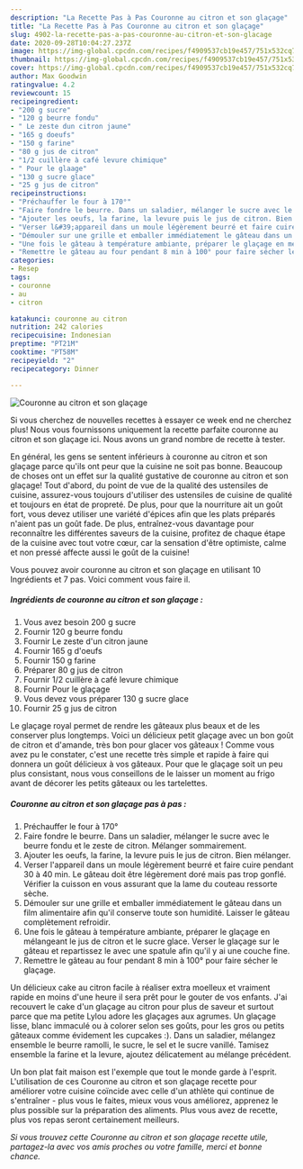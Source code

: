 ```yaml
---
description: "La Recette Pas à Pas Couronne au citron et son glaçage"
title: "La Recette Pas à Pas Couronne au citron et son glaçage"
slug: 4902-la-recette-pas-a-pas-couronne-au-citron-et-son-glacage
date: 2020-09-28T10:04:27.237Z
image: https://img-global.cpcdn.com/recipes/f4909537cb19e457/751x532cq70/couronne-au-citron-et-son-glacage-photo-principale-de-la-recette.jpg
thumbnail: https://img-global.cpcdn.com/recipes/f4909537cb19e457/751x532cq70/couronne-au-citron-et-son-glacage-photo-principale-de-la-recette.jpg
cover: https://img-global.cpcdn.com/recipes/f4909537cb19e457/751x532cq70/couronne-au-citron-et-son-glacage-photo-principale-de-la-recette.jpg
author: Max Goodwin
ratingvalue: 4.2
reviewcount: 15
recipeingredient:
- "200 g sucre"
- "120 g beurre fondu"
- " Le zeste dun citron jaune"
- "165 g doeufs"
- "150 g farine"
- "80 g jus de citron"
- "1/2 cuillère à café levure chimique"
- " Pour le glaage"
- "130 g sucre glace"
- "25 g jus de citron"
recipeinstructions:
- "Préchauffer le four à 170°"
- "Faire fondre le beurre. Dans un saladier, mélanger le sucre avec le beurre fondu et le zeste de citron. Mélanger sommairement."
- "Ajouter les oeufs, la farine, la levure puis le jus de citron. Bien mélanger."
- "Verser l&#39;appareil dans un moule légèrement beurré et faire cuire pendant 30 à 40 min. Le gâteau doit être légèrement doré mais pas trop gonflé. Vérifier la cuisson en vous assurant que la lame du couteau ressorte sèche."
- "Démouler sur une grille et emballer immédiatement le gâteau dans un film alimentaire afin qu&#39;il conserve toute son humidité. Laisser le gâteau complètement refroidir."
- "Une fois le gâteau à température ambiante, préparer le glaçage en mélangeant le jus de citron et le sucre glace. Verser le glaçage sur le gâteau et repartissez le avec une spatule afin qu&#39;il y ai une couche fine."
- "Remettre le gâteau au four pendant 8 min à 100° pour faire sécher le glaçage."
categories:
- Resep
tags:
- couronne
- au
- citron

katakunci: couronne au citron 
nutrition: 242 calories
recipecuisine: Indonesian
preptime: "PT21M"
cooktime: "PT58M"
recipeyield: "2"
recipecategory: Dinner

---
```



![Couronne au citron et son glaçage](https://img-global.cpcdn.com/recipes/f4909537cb19e457/751x532cq70/couronne-au-citron-et-son-glacage-photo-principale-de-la-recette.jpg)

Si vous cherchez de nouvelles recettes à essayer ce week end ne cherchez plus! Nous vous fournissons uniquement la recette parfaite couronne au citron et son glaçage ici. Nous avons un grand nombre de recette à tester.

En général, les gens se sentent inférieurs à couronne au citron et son glaçage parce qu'ils ont peur que la cuisine ne soit pas bonne. Beaucoup de choses ont un effet sur la qualité gustative de couronne au citron et son glaçage! Tout d'abord, du point de vue de la qualité des ustensiles de cuisine, assurez-vous toujours d'utiliser des ustensiles de cuisine de qualité et toujours en état de propreté. De plus, pour que la nourriture ait un goût fort, vous devez utiliser une variété d'épices afin que les plats préparés n'aient pas un goût fade. De plus, entraînez-vous davantage pour reconnaître les différentes saveurs de la cuisine, profitez de chaque étape de la cuisine avec tout votre cœur, car la sensation d'être optimiste, calme et non pressé affecte aussi le goût de la cuisine!

<!--inarticleads1-->

Vous pouvez avoir couronne au citron et son glaçage en utilisant 10 Ingrédients et 7 pas. Voici comment vous faire il.

##### Ingrédients de couronne au citron et son glaçage :

1. Vous avez besoin 200 g sucre
1. Fournir 120 g beurre fondu
1. Fournir  Le zeste d&#39;un citron jaune
1. Fournir 165 g d&#39;oeufs
1. Fournir 150 g farine
1. Préparer 80 g jus de citron
1. Fournir 1/2 cuillère à café levure chimique
1. Fournir  Pour le glaçage
1. Vous devez vous préparer 130 g sucre glace
1. Fournir 25 g jus de citron


Le glaçage royal permet de rendre les gâteaux plus beaux et de les conserver plus longtemps. Voici un délicieux petit glaçage avec un bon goût de citron et d&#39;amande, très bon pour glacer vos gâteaux ! Comme vous avez pu le constater, c&#39;est une recette très simple et rapide à faire qui donnera un goût délicieux à vos gâteaux. Pour que le glaçage soit un peu plus consistant, nous vous conseillons de le laisser un moment au frigo avant de décorer les petits gâteaux ou les tartelettes. 

<!--inarticleads2-->

##### Couronne au citron et son glaçage pas à pas :

1. Préchauffer le four à 170°
1. Faire fondre le beurre. Dans un saladier, mélanger le sucre avec le beurre fondu et le zeste de citron. Mélanger sommairement.
1. Ajouter les oeufs, la farine, la levure puis le jus de citron. Bien mélanger.
1. Verser l&#39;appareil dans un moule légèrement beurré et faire cuire pendant 30 à 40 min. Le gâteau doit être légèrement doré mais pas trop gonflé. Vérifier la cuisson en vous assurant que la lame du couteau ressorte sèche.
1. Démouler sur une grille et emballer immédiatement le gâteau dans un film alimentaire afin qu&#39;il conserve toute son humidité. Laisser le gâteau complètement refroidir.
1. Une fois le gâteau à température ambiante, préparer le glaçage en mélangeant le jus de citron et le sucre glace. Verser le glaçage sur le gâteau et repartissez le avec une spatule afin qu&#39;il y ai une couche fine.
1. Remettre le gâteau au four pendant 8 min à 100° pour faire sécher le glaçage.


Un délicieux cake au citron facile à réaliser extra moelleux et vraiment rapide en moins d&#39;une heure il sera prêt pour le gouter de vos enfants. J&#39;ai recouvert le cake d&#39;un glaçage au citron pour plus de saveur et surtout parce que ma petite Lylou adore les glaçages aux agrumes. Un glaçage lisse, blanc immaculé ou à colorer selon ses goûts, pour les gros ou petits gâteaux comme évidement les cupcakes :). Dans un saladier, mélangez ensemble le beurre ramolli, le sucre, le sel et le sucre vanillé. Tamisez ensemble la farine et la levure, ajoutez délicatement au mélange précédent. 

<!--inarticleads1-->

<p>
Un bon plat fait maison est l'exemple que tout le monde garde à l'esprit. L'utilisation de ces Couronne au citron et son glaçage recette pour améliorer votre cuisine coïncide avec celle d'un athlète qui continue de s'entraîner - plus vous le faites, mieux vous vous améliorez, apprenez le plus possible sur la préparation des aliments. Plus vous avez de recette, plus vos repas seront certainement meilleurs.
</p>

<p>
<i>Si vous trouvez cette Couronne au citron et son glaçage recette utile, partagez-la avec vos amis proches ou votre famille, merci et bonne chance.</i>
</p>
